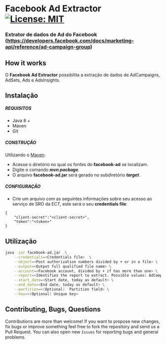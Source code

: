 # Facebook Ad Extractor [![License: MIT](https://img.shields.io/badge/License-MIT-yellow.svg)](https://opensource.org/licenses/MIT)
### Extrator de dados de Ad do Facebook (https://developers.facebook.com/docs/marketing-api/reference/ad-campaign-group)

## How it works

O **Facebook Ad Extractor** possibilita a extração de dados de AdCampaigns, AdSets, Ads e AdsInsights.

## Instalação

##### REQUISITOS

- Java 8 +
- Maven
- Git

##### CONSTRUÇÃO

Utilizando o [Maven](https://maven.apache.org/):

- Acesse o diretório no qual os fontes do **facebook-ad** se localizam.
- Digite o comando _**mvn package**_.
- O arquivo **facebook-ad.jar** será gerado no subdiretório **_target_**.

##### CONFIGURAÇÂO

* Crie um arquivo com as seguintes informações sobre seu acesso ao serviço de SRO da ECT, este será o seu **credentials file**:

```
{
	"client-secret":"<client-secret>",
	"token":"<token>"
}
```

## Utilização

```bash
java -jar facebook-ad.jar  \
	--credentials=<Credentials file>  \
	--object=<Post authorization numbers divided by + or in a file> \
	--output=<Output full qualified file name> \
	--account=<Facebook account, divided by + if has more than one> \
	--report=<Identifies the report to extract. Possible values: AdCampaigns, AdSets, Ads e AdsInsights> \
	--start_date=<Start date, today as default> \
	--end_date=<End date, today as default> \
	--partition=<(Optional)  Partition field> \
	--key=<(Optional) Unique key> 
```

## Contributing, Bugs, Questions
Contributions are more than welcome! If you want to propose new changes, fix bugs or improve something feel free to fork the repository and send us a Pull Request. You can also open new `Issues` for reporting bugs and general problems.
